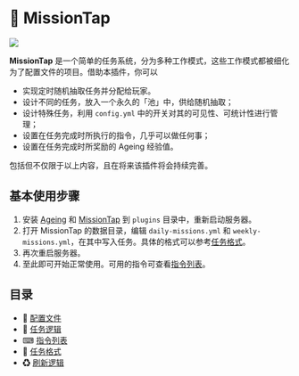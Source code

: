 # 📕 MissionTap

![](https://img.shields.io/badge/version-1.1-brightgreen)

**MissionTap** 是一个简单的任务系统，分为多种工作模式，这些工作模式都被细化为了配置文件的项目。借助本插件，你可以

- 实现定时随机抽取任务并分配给玩家。
- 设计不同的任务，放入一个永久的「池」中，供给随机抽取；
- 设计特殊任务，利用 `config.yml` 中的开关对其的可见性、可统计性进行管理；
- 设置在任务完成时所执行的指令，几乎可以做任何事；
- 设置在任务完成时所奖励的 Ageing 经验值。

包括但不仅限于以上内容，且在将来该插件将会持续完善。

## 基本使用步骤

1. 安装 [Ageing](//github.com/sotapmc/Ageing) 和 [MissionTap](//github.com/sotapmc/MissionTap) 到 `plugins` 目录中，重新启动服务器。
2. 打开 MissionTap 的数据目录，编辑 `daily-missions.yml` 和 `weekly-missions.yml`，在其中写入任务。具体的格式可以参考[任务格式](/missiontap/structure.md)。
3. 再次重启服务器。
4. 至此即可开始正常使用。可用的指令可查看[指令列表]()。

## 目录

- 🔧 [配置文件](/missiontap/config.md)
- 🏃‍ [任务逻辑](/missiontap/mission.md)
- ⌨ [指令列表](/missiontap/commands.md)
- 📕 [任务格式](/missiontap/structure.md)
- ♻ [刷新逻辑](/missiontap/refresh.md)